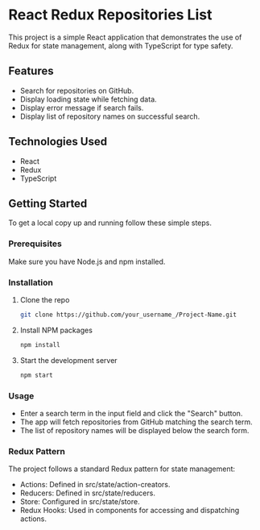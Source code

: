# React Redux Repositories List

This project is a simple React application that demonstrates the use of Redux for state management, along with TypeScript for type safety.

## Features

- Search for repositories on GitHub.
- Display loading state while fetching data.
- Display error message if search fails.
- Display list of repository names on successful search.

## Technologies Used

- React
- Redux
- TypeScript

## Getting Started

To get a local copy up and running follow these simple steps.

### Prerequisites

Make sure you have Node.js and npm installed.

### Installation

1. Clone the repo
   ```sh
   git clone https://github.com/your_username_/Project-Name.git
   ```
2. Install NPM packages
   ```sh
   npm install
   ```
3. Start the development server
   ```sh
   npm start
   ```

### Usage
   - Enter a search term in the input field and click the "Search" button.   
   - The app will fetch repositories from GitHub matching the search term.
   - The list of repository names will be displayed below the search form.

### Redux Pattern
The project follows a standard Redux pattern for state management:

   - Actions: Defined in src/state/action-creators.
   - Reducers: Defined in src/state/reducers.
   - Store: Configured in src/state/store.
   - Redux Hooks: Used in components for accessing and dispatching actions.
